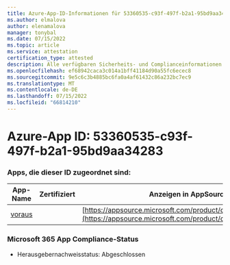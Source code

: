 ```yaml
---
title: Azure-App-ID-Informationen für 53360535-c93f-497f-b2a1-95bd9aa34283
ms.author: elmalova
author: elenamalova
manager: tonybal
ms.date: 07/15/2022
ms.topic: article
ms.service: attestation
certification_type: attested
description: Alle verfügbaren Sicherheits- und Complianceinformationen für 53360535-c93f-497f-b2a1-95bd9aa34283.
ms.openlocfilehash: ef68942caca3c014a1bff41184d90a55fc6ecec8
ms.sourcegitcommit: 9e5c6c3b4885bc6fa0a4af61432c86a232bc7ec9
ms.translationtype: MT
ms.contentlocale: de-DE
ms.lasthandoff: 07/15/2022
ms.locfileid: "66814210"
---
```

# <a name="azure-app-id-53360535-c93f-497f-b2a1-95bd9aa34283"></a>Azure-App ID: 53360535-c93f-497f-b2a1-95bd9aa34283


### <a name="apps-associated-with-this-id"></a>Apps, die dieser ID zugeordnet sind:
| **App-Name** | **Zertifiziert** | **Anzeigen in AppSource** |
|--------------|---------------|-----------------------|
| [voraus](../forward/WA200004202.md) |  | [https://appsource.microsoft.com/product/office/WA200004202](https://appsource.microsoft.com/product/office/WA200004202) |

### <a name="microsoft-365-app-compliance-status"></a>Microsoft 365 App Compliance-Status
- Herausgebernachweisstatus: Abgeschlossen
